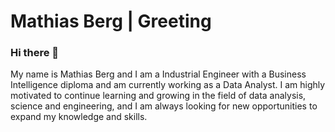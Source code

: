 # Mathias Berg | Greeting
### Hi there 👋 
My name is Mathias Berg and I am a Industrial Engineer with a Business Intelligence diploma and am currently working as a Data Analyst.
I am highly motivated to continue learning and growing in the field of data analysis, science and engineering, and I am always looking for new opportunities to expand my knowledge and skills.

<!--
**mbergr/mbergr** is a ✨ _special_ ✨ repository because its `README.md` (this file) appears on your GitHub profile.

Here are some ideas to get you started:

- 🔭 I’m currently working on ...
- 🌱 I’m currently learning ...
- 👯 I’m looking to collaborate on ...
- 🤔 I’m looking for help with ...
- 💬 Ask me about ...
- 📫 How to reach me: ...
- 😄 Pronouns: ...
- ⚡ Fun fact: ...
-->
